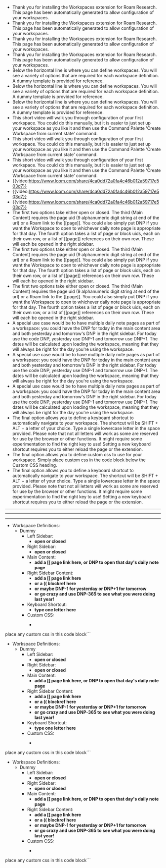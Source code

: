 - Thank you for installing the Workspaces extension for Roam Research. This page has been automatically generated to allow configuration of your workspaces.
- Thank you for installing the Workspaces extension for Roam Research. This page has been automatically generated to allow configuration of your workspaces.
- Thank you for installing the Workspaces extension for Roam Research. This page has been automatically generated to allow configuration of your workspaces.
- Thank you for installing the Workspaces extension for Roam Research. This page has been automatically generated to allow configuration of your workspaces.
- Below the horizontal line is where you can define workspaces. You will see a variety of options that are required for each workspace definition. A dummy template is provided for reference.
- Below the horizontal line is where you can define workspaces. You will see a variety of options that are required for each workspace definition. A dummy template is provided for reference.
- Below the horizontal line is where you can define workspaces. You will see a variety of options that are required for each workspace definition. A dummy template is provided for reference.
- This short video will walk you through configuration of your first workspace. You could do this manually, but it is easier to just set up your workspace as you like it and then use the Command Palette 'Create Workspace from current state' command.
- This short video will walk you through configuration of your first workspace. You could do this manually, but it is easier to just set up your workspace as you like it and then use the Command Palette 'Create Workspace from current state' command.
- This short video will walk you through configuration of your first workspace. You could do this manually, but it is easier to just set up your workspace as you like it and then use the Command Palette 'Create Workspace from current state' command.
- {{video:https://www.loom.com/share/4ca0dd72a0fa4c46b012a59717e503d7}}
- {{video:https://www.loom.com/share/4ca0dd72a0fa4c46b012a59717e503d7}}
- {{video:https://www.loom.com/share/4ca0dd72a0fa4c46b012a59717e503d7}}
- The first two options take either open or closed. The third (Main Content) requires the page uid (9 alphanumeric digit string at end of the url) or a Roam link to the [[page]]. You could also simply put DNP if you want the Workspace to open to whichever daily note page is appropriate for that day. The fourth option takes a list of page or block uids, each on their own row, or a list of [[page]] references on their own row. These will each be opened in the right sidebar.
- The first two options take either open or closed. The third (Main Content) requires the page uid (9 alphanumeric digit string at end of the url) or a Roam link to the [[page]]. You could also simply put DNP if you want the Workspace to open to whichever daily note page is appropriate for that day. The fourth option takes a list of page or block uids, each on their own row, or a list of [[page]] references on their own row. These will each be opened in the right sidebar.
- The first two options take either open or closed. The third (Main Content) requires the page uid (9 alphanumeric digit string at end of the url) or a Roam link to the [[page]]. You could also simply put DNP if you want the Workspace to open to whichever daily note page is appropriate for that day. The fourth option takes a list of page or block uids, each on their own row, or a list of [[page]] references on their own row. These will each be opened in the right sidebar.
- A special use case would be to have multiple daily note pages as part of a workspace: you could have the DNP for today in the main content area and both yesterday and tomorrow's DNP in the right sidebar. For today use the code DNP, yesterday use DNP-1 and tomorrow use DNP+1. The dates will be calculated upon loading the workspace, meaning that they will always be right for the day you're using the workspace.
- A special use case would be to have multiple daily note pages as part of a workspace: you could have the DNP for today in the main content area and both yesterday and tomorrow's DNP in the right sidebar. For today use the code DNP, yesterday use DNP-1 and tomorrow use DNP+1. The dates will be calculated upon loading the workspace, meaning that they will always be right for the day you're using the workspace.
- A special use case would be to have multiple daily note pages as part of a workspace: you could have the DNP for today in the main content area and both yesterday and tomorrow's DNP in the right sidebar. For today use the code DNP, yesterday use DNP-1 and tomorrow use DNP+1. The dates will be calculated upon loading the workspace, meaning that they will always be right for the day you're using the workspace.
- The final option allows you to define a keyboard shortcut to automatically navigate to your workspace. The shortcut will be SHIFT + ALT + a letter of your choice. Type a single lowercase letter in the space provided. Please note that not all letters will work as some are reserved for use by the browser or other functions. It might require some experimentation to find the right key to use! Setting a new keyboard shortcut requires you to either reload the page or the extension.
- The final option allows you to define custom css to use for your workspace. Simply place custom css in the code block below the Custom CSS heading.
- The final option allows you to define a keyboard shortcut to automatically navigate to your workspace. The shortcut will be SHIFT + ALT + a letter of your choice. Type a single lowercase letter in the space provided. Please note that not all letters will work as some are reserved for use by the browser or other functions. It might require some experimentation to find the right key to use! Setting a new keyboard shortcut requires you to either reload the page or the extension.
- ---
- ---
- ---
- Workspace Definitions:
    - Dummy
        - Left Sidebar:
            - __open or closed__
        - Right Sidebar:
            - __open or closed__
        - Main Content:
            - __add a [[ page link here, or DNP to open that day's daily note page__
        - Right Sidebar Content:
            - __add a [[ page link here__
            - __or a (( blockref here__
            - __or maybe DNP-1 for yesterday or DNP+1 for tomorrow__
            - __or go crazy and use DNP-365 to see what you were doing last year!__
        - Keyboard Shortcut:
            - __type one letter here__
        - Custom CSS:
            - ```css
place any custom css in this code block```
- Workspace Definitions:
    - Dummy
        - Left Sidebar:
            - __open or closed__
        - Right Sidebar:
            - __open or closed__
        - Main Content:
            - __add a [[ page link here, or DNP to open that day's daily note page__
        - Right Sidebar Content:
            - __add a [[ page link here__
            - __or a (( blockref here__
            - __or maybe DNP-1 for yesterday or DNP+1 for tomorrow__
            - __or go crazy and use DNP-365 to see what you were doing last year!__
        - Keyboard Shortcut:
            - __type one letter here__
        - Custom CSS:
            - ```css
place any custom css in this code block```
- Workspace Definitions:
    - Dummy
        - Left Sidebar:
            - __open or closed__
        - Right Sidebar:
            - __open or closed__
        - Main Content:
            - __add a [[ page link here, or DNP to open that day's daily note page__
        - Right Sidebar Content:
            - __add a [[ page link here__
            - __or a (( blockref here__
            - __or maybe DNP-1 for yesterday or DNP+1 for tomorrow__
            - __or go crazy and use DNP-365 to see what you were doing last year!__
        - Custom CSS:
            - ```css
place any custom css in this code block```
